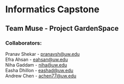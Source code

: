 # Informatics Capstone
## Team Muse - Project GardenSpace

### Collaborators:     
Pranav Shekar - pranavsh@uw.edu  
Efra Ahsan - eahsan@uw.edu      
Niha Gaddam - niha@uw.edu      
Easha Dhillon - eashad@uw.edu     
Andrew Chen - achen77@uw.edu     
